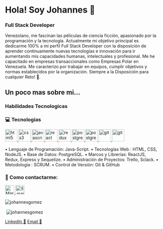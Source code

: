 # Hola! Soy Johannes 👋
  ### Full Stack Developer 
  Venezolano, me fascinan las péliculas de ciencia ficción, apasionado por la programación  y la tecnología. Actualmente mi objetivo principal es dedicarme 100% a mi     perfil Full Stack Developer con la   disposición de aprender continuamente nuevas tecnologías e innovación para ir aumentando mis capacidades humanas, intelectuales y profesional. Me he capacitado en     empresas transaccionales como Empresas Polar en Venezuela. Me caracterizo por trabajar en equipos, cumplir objetivos y normas establecidos por la organización. 
  Siempre a la Disposición para cualquier Reto! 💪.
  

## Un poco mas sobre mi... 

### Habilidades Tecnologicas
### :computer: Tecnologias
<p width='40%' height="100%"align="left"> 
   <a href="https://www.w3.org/html/" target="_blank"> <img src="https://icongr.am/devicon/html5-original-wordmark.svg?size=40&color=currentColor" alt="html5"             width="40" height="40"/> </a>   
   <a href="https://www.w3schools.com/css/" target="_blank"> <img src="https://icongr.am/devicon/css3-original-wordmark.svg?size=40&color=currentColor" alt="css3"         width="40" height="40"/> </a>
   <a href="https://developer.mozilla.org/en-US/docs/Web/JavaScript" target="_blank">
      <img src="https://icongr.am/devicon/javascript-original.svg?size=40&color=currentColor" alt="javascript" width="40" height="40"/> </a>
   <a href="https://reactjs.org/" target="_blank"> <img src="https://icongr.am/devicon/react-original.svg?size=40&color=currentColor" alt="react" width="40" height="40"/> </a>
    <a href="https://es.redux.js.org/" target="_blank"> <img src="https://cdn.icon-icons.com/icons2/2415/PNG/512/redux_original_logo_icon_146365.png" alt="redux" width="40" height="40"/> </a>
   <a href="https://www.postgresql.org" target="_blank"> <img src="https://icongr.am/devicon/postgresql-original-wordmark.svg?size=40&color=2ec539"             alt="postgresql" width="40" height="40"/> </a>
   <a href="https://sequelize.org" target="_blank"> <img src="https://icongr.am/devicon/sequelize-original.svg?size=40&color=2ec539" alt="postgresql" width="40"               height="40"/> </a>  
   <a href="https://git-scm.com/" target="_blank"> <img src="https://www.vectorlogo.zone/logos/git-scm/git-scm-icon.svg" alt="git" width="40" height="40"/> </a>
   <a href="https://git-scm.com/" target="_blank"> <img src="https://www.vectorlogo.zone/logos/nodejs/nodejs-icon.svg" alt="git" width="40" height="40"/> </a>
</p>

•	Lenguaje de Programación: Java-Script.
•	Tecnologías Web : HTML, CSS,  NodeJS.
•	Base de Datos: PostgreSQL.
•	Marcos y Librerías: ReactJS, Redux, Express y Sequelize.
•	Administración de Proyectos: Trello, Sclack.
•	Metodología : SCRUM.
•	Control de Versión: Git & GitHub

### :dart: Como contactarme:
<p>
      <a href="https://www.linkedin.com/in/johannes-gomez-fullstack/">
         <img src="https://www.vectorlogo.zone/logos/linkedin/linkedin-icon.svg" alt="María Belén Alaye LinkedIn Profile" height="30" width="30">
      </a>   
      <a align='right' href="mailto:johannes.gomez@gmail.com">
         <img alt="Email" src="https://www.vectorlogo.zone/logos/gmail/gmail-icon.svg" height="30" width="30"/>
      </a>  
</p>

<p><img align="center" src="https://github-readme-stats.vercel.app/api/top-langs?username=johannesgomez&show_icons=true&locale=en&layout=compact" alt="johannesgomez" /></p>
<p>&nbsp;<img align="center" src="https://github-readme-stats.vercel.app/api?username=johannesgomez&show_icons=true&locale=en" alt="johannesgomez" /></p>

[LinkedIn 💼](https://www.linkedin.com/in/johannes-gomez-fullstack/")
[Email :e-mail:](mailto:johannes.gomez@gmail.com)
